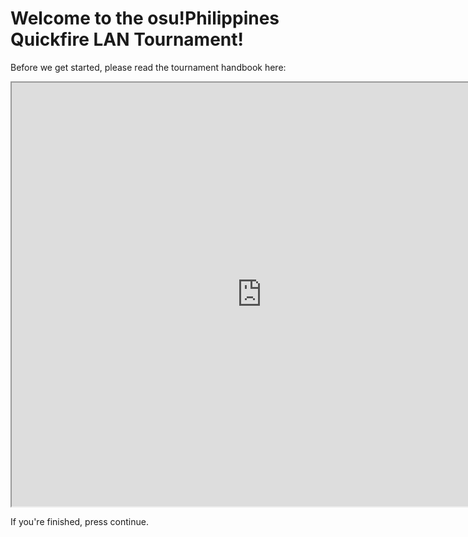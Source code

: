 # Welcome to the osu!Philippines Quickfire LAN Tournament!

<!-- TODO: Tourney team please make a good prose here, max 100 characters-->
Before we get started, please read the tournament handbook here:

<p align="center">
   <iframe src="https://static.cosyne.jp.eu.org/quickfirehandbook.pdf#view=FitH" width="800" height="678">
      <p> Your browser does not support PDF! Skill issue! </p>
   </iframe>
</p>

If you're finished, press continue.
